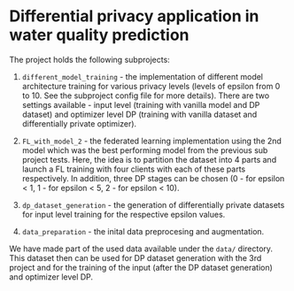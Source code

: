 # Differential privacy application in water quality prediction


The project holds the following subprojects:

 1) `different_model_training` - the implementation of different model architecture training for various privacy levels (levels of epsilon from 0 to 10. See the subproject config file for more details). There are two settings available - input level (training with vanilla model and DP dataset) and optimizer level DP (training with vanilla dataset and differentially private optimizer).
 
 2) `FL_with_model_2` - the federated learning implementation using the 2nd model which was the best performing model from the previous sub project tests. Here, the idea is to partition the dataset into 4 parts and launch a FL training with four clients with each of these parts respectively. In addition, three DP stages can be chosen (0 - for epsilon < 1, 1 - for epsilon < 5, 2 - for epsilon < 10).

 3) `dp_dataset_generation` - the generation of differentially private datasets for input level training for the respective epsilon values.

 4) `data_preparation` - the inital data preprocesing and augmentation.

 We have made part of the used data available under the `data/` directory. This dataset then can be used for DP dataset generation with the 3rd project and for the training of the input (after the DP dataset generation) and optimizer level DP.